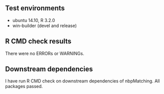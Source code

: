## Test environments
* ubuntu 14.10, R 3.2.0
* win-builder (devel and release)

## R CMD check results
There were no ERRORs or WARNINGs.

## Downstream dependencies
I have run R CMD check on downstream dependencies of nbpMatching.  All packages passed.
